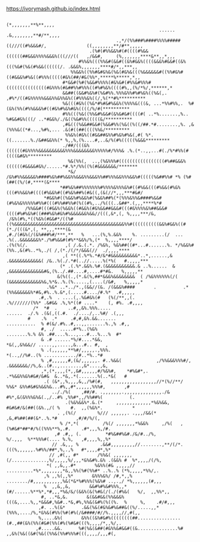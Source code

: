 https://ivorymash.github.io/index.html

                                                                                                      (*,,,,,,,**%**,,,,
                                                             ......                                 .&,,,,,,,,**#/**,,,,
                                             .,*/(%%###%####%%%%#####((///((#%&&&#/,               ((,,,,,,,,**/#**,,,,,
                                   .(%#(#%%&&%#(#((((#%&&((((((##&&&%%%%&&&%(((///((   ,/&&#,     (%,,,,,,,****&**,,*,,,
                               #%%&%(((%%&#(&&#((&%#&&%((((&&&%#&&#((&%(((%&#(%&(#%&&((((((/. .&&&%,,,,,,,****#/*,,***,,
                            %%&&%((%%#&#&%&(%&(#&%&(((%&&&&&&#((%%#&%#((#&&&%#%&((#%%%(((((#&%(##/#&(%%*,*****%*****,*,,
                         #*&&#(%#(%&&#%%%%(#&%&#(#%%&#%%%#(((((((((((((((#&%%%(#&##%%#%%%((#%#%&%((((#%,,(%/*%/,******,*
                         &&##((&&#%&%#(%&#%%.%%%&%%#%#%&%((%&(,.    ,#%*/((#&%%%%%&&&%%&%%&%((#%%%&%((/,%(**#%**********
                         %&(((#&%((%&*#%#&#%&&%(%%%%&(((&, ...*%%#%%,.  %#(&%(%%(#%%&&&%#((#&%#%&%#&%((((/%/#(**********
                         #%%(((%&((%%&#%&&#(&%&#&#((((#( ..*%.......,%.. %#&&#&%(((/ ..*#&&%/./&((%&#%%(((((&/**********
                         ,#&(((%&&##&&#(%&&#%%(%&((%((/##.*#........,%. ,&(%%%&((*#...,%#%,... .&(#((##((((%%&/*********
                          %%&%(#&%((#&&##&%%#%&%#%&(,#( %*.((.......%./&##&&%%(* %,,%,(%....#,..&/%(#%(((((%&&&*********
                         ./##/(((&%((((((#&%%%%&&&&&&&&&&%%%&&&&&&&&%%%%%#/%%%& .%.(*..,,...#(./%*#%%(#((((&#&%*********
                           %&(%%(,  ..,(%&%%%#(((((((((((((((((#%##&&&%((((((#&&&&#&%/......*#.%*/%%((%(#&&&&&&&/*******
                           *&/ /&%#%%&&&&&%####%&%##%&&%%&&&%%&&&%%##%%%&&%%%&&%#(((((%&##%%# *% (%#(##((%/(#,****(&****
                        *##%&%##%%%%%%%#%%%%&%%%&%#((#%&&(((#%&&(#%&%(((#%%&&%#((((#%&&%#((#%&%##%(#&((,(&(//*,,,***#&#/
                  *#&&%#((%&&%#%&&%#(%&&%##%(*(%%%&%%&####%&&#(#%&%&%%%%%#%%#(((#%%##%%#(%((#%,../%(((..&##*.(,,,****%*#
           /%%&&#(((#&&%(%&&%((#&&%(#&%&&##&&&#(((#&%%%%&%##&&&#((((#%#%&%#((###%&%#&%#%&&&&&&%&&//(((,&*,(, %,,,,***/&,
     /&%(#%,*((%&%(#&&#*/((%#((%&&&&&&&&&&&&&&&&&&&&&&&&&&&&&&&&&&&&&&&&&%%#((((((((((&&%#&&%((#(*./(((&*,(, **,,,****(&
    ,#./(#&%(/(&%###%#/***,**   %   ...(%,%.&&%    %. .........(/  ...   .%(..&&&&&&&%*./%#%&&#(#%**&&%/%,(*  %,,,,****/
    .(%(%(/.              ,( /.&.(.*. /%&%, %&%##((#*...#.......%. */%&&%#(%%.,&(#%..*%,./( /,(*./(/*/&&&(//  ./,,,,****
                         ,( **((.%*%.*#/&*#&&&&&&&&&&*..*,......,& .&&&&&&&&&&&&( /&..%(./.*#(..//.....%(*%(   #.,,,,***
                        (* .(.%*.&&%.%#.(&&&&&&&&&&&.& ..%......  &  ,&&&&&&&&&&&&&#&,(%../.##....#,....#*#&.   %,,,,,**
                       &(%((.,(*.&(%,##*&&&%&&&&&&&&  ( /%&%%%%%%(/( (&&&&&&&&&&&&%&,%*&..%.(%.....,(....(/&#,   %,,,,,*
                   .%&* ..*../*.,(&&//(&. /(&&&%####       .          .*(%%&&&&&&%*#&,#%..%.&*,(.....#..../#.%*  .#,,,,,
                .#,.%  . ....(,.%&#&%(#   (%(/**,,(.                 .%///////(%%* .&#&& .%,%*((# ....*    (, #%. .#,,,,
              /*  *#  .    ..#,,&%.%%%.....                                 ......  ./.% .(&(,((.#.  ./..../,..%#/ .(,,,
            #    .%  .*     .#,#,&%.&&.......                             ...........  % #(&/.#%..#,..,,.......%.,% .#,,
                 #, ./  .....#*%..(%&%                                       ........%.% &% .##....%...,...#...%...%  #*
                 & .# ......*%/#....*&&,                                          *&(,,&%&&// .....,,.....,&...#.. #,  ,
                 % .(,,,,,,**%#/,,,,,.,%%%.                                     *(..,//%#..(% ............/#..*%..*#    
                 % ,#,,,,,,#,(&/,,,,,,. #..%&&(             ,/%%&&&%%%#/,    .&&&&&&&//%,&..(#..,........,&*....,&,     
                 ,*,(*,,,,(*,,&#,,,,,,#/%&%#,    *#%&#*,.              .*%&&%%&%#&#/&#&  &..*&,.*(.......%(..*&(   #    
                  .( (&*,,%,,,,&,,/%#(#,   ,,,,,,,,,,,,,,,,,//*(%//**/  %%&* &%%#&#&%&&%&...#%,,#*,,,,,,%%%#,       ,#  
                     .././%(    ,##/#. .,,,,,,,.,,,,,,,,,,,,,,./&       #%*,&(&%%%&%&(.,/..#% ,%%#*,,/%%##%(          (.
                          .(%&%&&%*.&.(*     ,,,,,,,,,,,,,*%&%&&,       #&#&#/&(##((&%.,/( %    #.  ,,(%&%*.           *
                       . ,(%(/        %/// ,,,,,,. .,,,/&&(*             ,&,#%##(##(&*..%.*#       ,#/#/%/(,            
                        % /*,*(         /%(/ ,,,,,,,*%&&%     ,/%(   ,(%#&#*##*#/%((%%%**%,.#.    .#*,,,%,/#.           
                      ,# .#,, (.         *#%&##%&#./&/#../%,          %/.,,,  %**%%%#(.... %.%,   ,#,,,,%,,%*           
                     // .&,,, %        .&&#,,,,,,,,,//........,**/(/*.(((%,,,,,,.%#%%/##*,%,.,%   #*,,,,#*,%*           
                    // ,#(,, #*       /%%&( ,,,,,,,(/.............,%/,,,,,%/,,,*&%&#%.&% .(&&% #  %*,,,,/(/%,           
                   *( ,,&,,.#*       %&%%(#& ,,,,,// ..........*%*,,,,,,,,*&,,%%(%#(%%#* ..%..% (*%,,,,,*%%/,.          
                  ,% ,,%(,,%*       &%%%&%/ /#,*,,% ......../#,,,,,,,,,,,%&(*&*%#%%%(%&%# ..,.,/ *%,,,,,,(#,,,          
                  %  ,,&,,&,       &&#%#%&#%%%,,*(#/......%**%*,*#,,,*%&/&/(&&%(&(%#&(/(./(#%&(   %/,  ,,%%*,,          
                 #, ..*&,&.       &(&&#&&(%%&&&%(((&,....%,,*&&&#,%&#..*&,#%,%%&(&#%(%((%.  %     %,    .#/#,,,         
                ,#. ..%(&*      .&&(%&(#&%&#%&##&((%/.....,,*(%%%,..../%,*&%&(#%%(%#(#%(/&####/#//%.,,,,//,#(,,         
                %,....&%(       &%%((&%#&#%((((((((##................(#.,##(&%(%%(#&#(%%(#%(%#&#(((%,,,,/*,,%/,.        
               ,#.....&&.      %#(%&(&##(#&%%&#&&#((&...............%# ,,&%(%&((&#(%&((%%&(%%#%%%#(((,,,,/,,,#(,        

